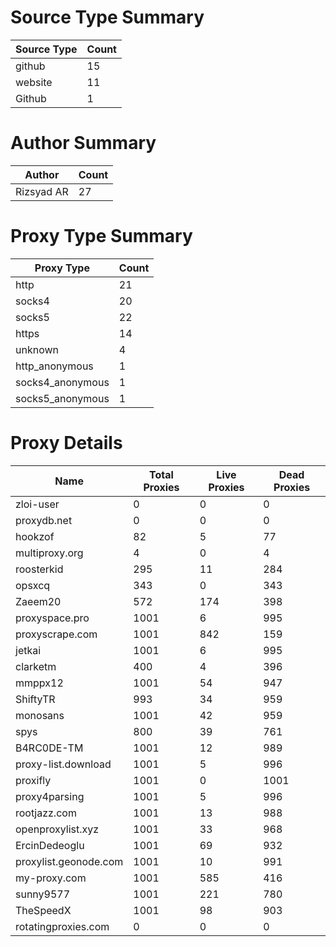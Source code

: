 # Source Type Summary

| Source Type | Count |
|-------------|-------|
| github | 15 |
| website | 11 |
| Github | 1 |


# Author Summary

| Author | Count |
|--------|-------|
| Rizsyad AR | 27 |


# Proxy Type Summary

| Proxy Type | Count |
|------------|-------|
| http | 21 |
| socks4 | 20 |
| socks5 | 22 |
| https | 14 |
| unknown | 4 |
| http_anonymous | 1 |
| socks4_anonymous | 1 |
| socks5_anonymous | 1 |


# Proxy Details

| Name | Total Proxies | Live Proxies | Dead Proxies |
|------|---------------|--------------|---------------|
| zloi-user | 0 | 0 | 0 |
| proxydb.net | 0 | 0 | 0 |
| hookzof | 82 | 5 | 77 |
| multiproxy.org | 4 | 0 | 4 |
| roosterkid | 295 | 11 | 284 |
| opsxcq | 343 | 0 | 343 |
| Zaeem20 | 572 | 174 | 398 |
| proxyspace.pro | 1001 | 6 | 995 |
| proxyscrape.com | 1001 | 842 | 159 |
| jetkai | 1001 | 6 | 995 |
| clarketm | 400 | 4 | 396 |
| mmppx12 | 1001 | 54 | 947 |
| ShiftyTR | 993 | 34 | 959 |
| monosans | 1001 | 42 | 959 |
| spys | 800 | 39 | 761 |
| B4RC0DE-TM | 1001 | 12 | 989 |
| proxy-list.download | 1001 | 5 | 996 |
| proxifly | 1001 | 0 | 1001 |
| proxy4parsing | 1001 | 5 | 996 |
| rootjazz.com | 1001 | 13 | 988 |
| openproxylist.xyz | 1001 | 33 | 968 |
| ErcinDedeoglu | 1001 | 69 | 932 |
| proxylist.geonode.com | 1001 | 10 | 991 |
| my-proxy.com | 1001 | 585 | 416 |
| sunny9577 | 1001 | 221 | 780 |
| TheSpeedX | 1001 | 98 | 903 |
| rotatingproxies.com | 0 | 0 | 0 |
